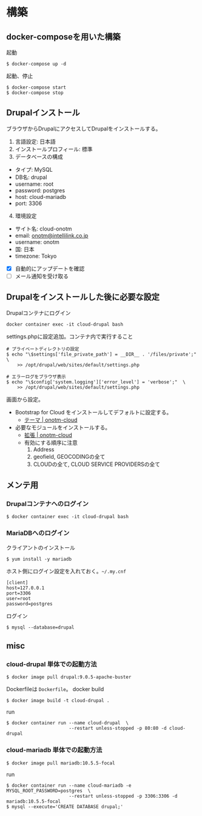 # 構築

## docker-composeを用いた構築

起動

```
$ docker-compose up -d
```

起動、停止

```
$ docker-compose start
$ docker-compose stop
```


## Drupalインストール

ブラウザからDrupalにアクセスしてDrupalをインストールする。

1. 言語設定: 日本語
2. インストールプロフィール: 標準
3. データベースの構成
  - タイプ: MySQL
  - DB名: drupal
  - username: root
  - password: postgres
  - host: cloud-mariadb
  - port: 3306
4. 環境設定
  - サイト名: cloud-onotm
  - email: onotm@intellilink.co.jp
  - username: onotm
  - 国: 日本
  - timezone: Tokyo
  - [x] 自動的にアップデートを確認
  - [ ] メール通知を受け取る

## Drupalをインストールした後に必要な設定

Drupalコンテナにログイン

```
docker container exec -it cloud-drupal bash
```

settings.phpに設定追加。コンテナ内で実行すること

```
# プライベートディレクトリの設定
$ echo "\$settings['file_private_path'] = __DIR__ . '/files/private';"  \
    >> /opt/drupal/web/sites/default/settings.php

# エラーログをブラウザ表示
$ echo "\$config['system.logging']['error_level'] = 'verbose';"  \
    >> /opt/drupal/web/sites/default/settings.php
```

画面から設定。

* Bootstrap for Cloud をインストールしてデフォルトに設定する。
  - [テーマ | onotm-cloud](http://workstation.onotm/admin/appearance)
* 必要なモジュールをインストールする。
  - [拡張 | onotm-cloud](http://workstation.onotm/admin/modules)
  - 有効にする順序に注意
    1. Address
    2. geofield, GEOCODINGの全て
    3. CLOUDの全て, CLOUD SERVICE PROVIDERSの全て


## メンテ用

### Drupalコンテナへのログイン

```
$ docker container exec -it cloud-drupal bash
```

### MariaDBへのログイン

クライアントのインストール

```
$ yum install -y mariadb
```

ホスト側にログイン設定を入れておく。`~/.my.cnf`

```
[client]
host=127.0.0.1
port=3306
user=root
password=postgres
```

ログイン

```
$ mysql --database=drupal
```


## misc

### cloud-drupal 単体での起動方法

```
$ docker image pull drupal:9.0.5-apache-buster
```

Dockerfileは `Dockerfile`。
docker build

```
$ docker image build -t cloud-drupal .
```

run

```
$ docker container run --name cloud-drupal  \
                       --restart unless-stopped -p 80:80 -d cloud-drupal
```


### cloud-mariadb 単体での起動方法

```
$ docker image pull mariadb:10.5.5-focal
```

run

```
$ docker container run --name cloud-mariadb -e MYSQL_ROOT_PASSWORD=postgres  \
                       --restart unless-stopped -p 3306:3306 -d mariadb:10.5.5-focal
$ mysql --execute='CREATE DATABASE drupal;'
```



